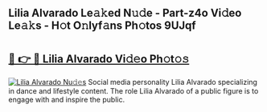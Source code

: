 ## Lilia Alvarado Le𝚊𝚔ed N𝚞𝚍e - Part-z4o Vi𝚍eo Le𝚊𝚔s - H𝚘t O𝚗lyf𝚊ns Ph𝚘tos 9UJqf

# <h2><a href="http://hf8fvuz.feru.top/?c=Lilia+Alvarado">🔗 👉 🔴 Lilia Alvarado Vi𝚍𝚎o Ph𝚘t𝚘𝚜</a></h2>

[![Lilia Alvarado Nu𝚍𝚎s](https://i.imgur.com/0TWrTi3.gif)](http://hf8fvuz.feru.top/?c=Lilia+Alvarado)
Social media personality Lilia Alvarado specializing in dance and lifestyle content. The role Lilia Alvarado of a public figure is to engage with and inspire the public. 
